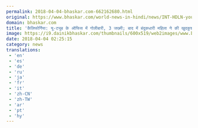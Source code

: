 ```yaml
---
permalink: 2018-04-04-bhaskar.com-662162680.html
original: https://www.bhaskar.com/world-news-in-hindi/news/INT-HDLN-youtube-firing-california-america-news-and-updates-5844325-NOR.html
domain: bhaskar.com
title: 'कैलिफोर्निया: यू-ट्यूब के ऑफिस में गोलीबारी, 3 जख्मी; बाद में बंदूकधारी महिला ने की खुदकुशी'
image: https://i9.dainikbhaskar.com/thumbnails/600x519/web2images/www.bhaskar.com/2018/04/04/california-youtybe-f_1522.jpg
date: 2018-04-04 02:25:15
category: news
translations: 
 - 'en'
 - 'es'
 - 'de'
 - 'ru'
 - 'ja'
 - 'fr'
 - 'it'
 - 'zh-CN'
 - 'zh-TW'
 - 'ar'
 - 'pt'
 - 'hy'
---
```


